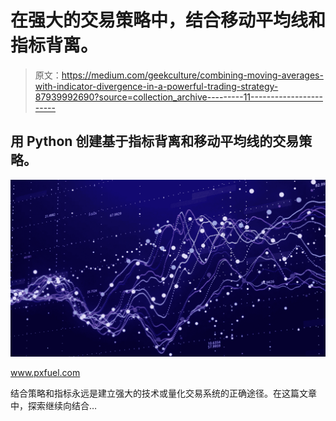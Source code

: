 # 在强大的交易策略中，结合移动平均线和指标背离。

> 原文：<https://medium.com/geekculture/combining-moving-averages-with-indicator-divergence-in-a-powerful-trading-strategy-87939992690?source=collection_archive---------11----------------------->

## 用 Python 创建基于指标背离和移动平均线的交易策略。

![](img/23ff95f6aa73725f54c76f69cac283f6.png)

www.pxfuel.com

结合策略和指标永远是建立强大的技术或量化交易系统的正确途径。在这篇文章中，探索继续向结合…